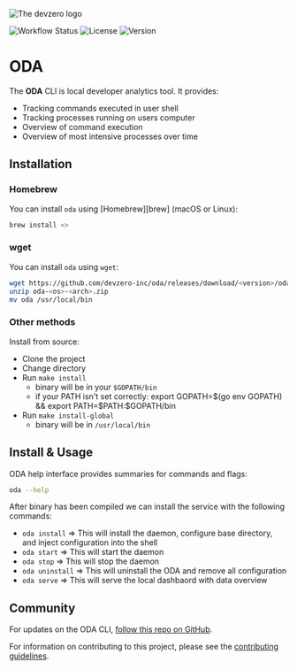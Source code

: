 ![The devzero logo](https://console.devzero.io/_next/image?url=%2F_next%2Fstatic%2Fmedia%2Ffull_logo.379052d8.png&w=1080&q=75)

![Workflow Status](https://img.shields.io/github/actions/workflow/status/devzero-inc/oda/go.yaml)
![License](https://img.shields.io/github/license/devzero-inc/oda)
![Version](https://img.shields.io/github/v/tag/devzero-inc/oda)

# ODA

The **ODA** CLI is local developer analytics tool. It provides:

- Tracking commands executed in user shell
- Tracking processes running on users computer
- Overview of command execution
- Overview of most intensive processes over time

## Installation

### Homebrew

You can install `oda` using [Homebrew][brew] (macOS or Linux):

```sh
brew install <>
```

### wget

You can install `oda` using `wget`:

```sh
wget https://github.com/devzero-inc/oda/releases/download/<version>/oda-<os>-<arch>.zip
unzip oda-<os>-<arch>.zip
mv oda /usr/local/bin
```

### Other methods

Install from source:

- Clone the project
- Change directory
- Run `make install`
  - binary will be in your `$GOPATH/bin`
  - if your PATH isn't set correctly: export GOPATH=$(go env GOPATH) && export PATH=$PATH:$GOPATH/bin
- Run `make install-global`
  - binary will be in `/usr/local/bin`

## Install & Usage

ODA help interface provides summaries for commands and flags:

```sh
oda --help
```

After binary has been compiled we can install the service with the following commands:

* `oda install` => This will install the daemon, configure base directory, and inject configuration into the shell
* `oda start` => This will start the daemon
* `oda stop` => This will stop the daemon
* `oda uninstall` => This will uninstall the ODA and remove all configuration
* `oda serve` => This will serve the local dashbaord with data overview

## Community

For updates on the ODA CLI, [follow this repo on GitHub][repo].

For information on contributing to this project, please see the [contributing guidelines](CONTRIBUTING.md).

[repo]: https://github.com/devzero-inc/oda